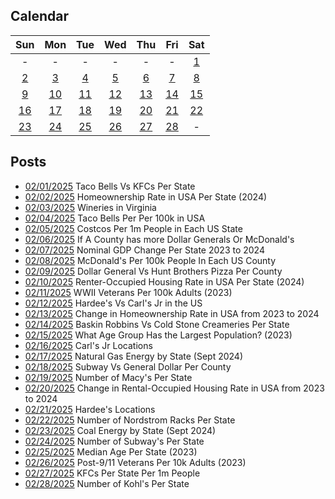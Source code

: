 ## Calendar

|Sun|Mon|Tue|Wed|Thu|Fri|Sat|
|:-:|:-:|:-:|:-:|:-:|:-:|:-:|
| - | - | - | - | - | - |[1](../../projects/versus/Taco_Bells_Vs_KFCs_Per_State/)|
|[2](../../projects/economics/Homeownership_Rate_Per_State_2024/)|[3](../../projects/alcohol/Wineries_In_Virginia/)|[4](../../projects/restaurants/Taco_Bells_Per_State_Per_Capita/)|[5](../../projects/stores/Costcos_Per_State/)|[6](../../projects/versus/McDonalds_Vs_Dollar_Generals/)|[7](../../projects/economics/US_States_GDP_Change_2023-2024/)|[8](../../projects/restaurants/McDonalds_Per_Capita/)|
|[9](../../projects/versus/Dollar_General_Vs_Hunt_Brothers_Counties/)|[10](../../projects/economics/Rental_Rate_Per_State_2024/)|[11](../../projects/history/WWII_Veterans_Per_Capita/)|[12](../../projects/versus/Carls_Jr_Vs_Hardees_Per_State/)|[13](../../projects/economics/Homeownership_Rate_Change_2023_2024)|[14](../../projects/versus/Cold_Stone_Vs_Baskin_Robbins/)|[15](../../projects/demography/Largest_Age_Group_Per_State_2023/)|
|[16](../../projects/restaurants/CarlsJr_Per_State/)|[17](../../projects/economics/Percent_Energy_from_Natural_Gas_Per_State/)|[18](../../projects/versus/Subway_Vs_Dollar_Generals/)|[19](../../projects/stores/Macys_Per_State/)|[20](../../projects/economics/Rental_Rate_Change_2023_2024/)|[21](../../projects/restaurants/Hardees_Per_State/)|[22](../../projects/stores/Nordstrom_Racks_Per_State/)|
|[23](../../projects/economics/Percent_Energy_from_Coal_Per_State/)|[24](../../projects/restaurants/Subways_Per_State/)|[25](../../projects/demography/Median_Age_2023/)|[26](../../projects/history/9_11_Veterans_Per_Capita/)|[27](../../projects/restaurants/KFCs_Per_State_Per_Capita/)|[28](../../projects/stores/Kohls_Per_State/)|-|

## Posts

* [02/01/2025](../../projects/versus/Taco_Bells_Vs_KFCs_Per_State/) Taco Bells Vs KFCs Per State
* [02/02/2025](../../projects/economics/Homeownership_Rate_Per_State_2024/) Homeownership Rate in USA Per State (2024)
* [02/03/2025](../../projects/alcohol/Wineries_In_Virginia/) Wineries in Virginia
* [02/04/2025](../../projects/restaurants/Taco_Bells_Per_State_Per_Capita/) Taco Bells Per Per 100k in USA
* [02/05/2025](../../projects/stores/Costcos_Per_State/) Costcos Per 1m People in Each US State
* [02/06/2025](../../projects/versus/McDonalds_Vs_Dollar_Generals/) If A County has more Dollar Generals Or McDonald's
* [02/07/2025](../../projects/economics/US_States_GDP_Change_2023-2024/) Nominal GDP Change Per State 2023 to 2024
* [02/08/2025](../../projects/restaurants/McDonalds_Per_Capita/) McDonald's Per 100k People In Each US County
* [02/09/2025](../../projects/versus/Dollar_General_Vs_Hunt_Brothers_Counties/) Dollar General Vs Hunt Brothers Pizza Per County
* [02/10/2025](../../projects/economics/Rental_Rate_Per_State_2024/) Renter-Occupied Housing Rate in USA Per State (2024)
* [02/11/2025](../../projects/history/WWII_Veterans_Per_Capita/) WWII Veterans Per 100k Adults (2023)
* [02/12/2025](../../projects/versus/Carls_Jr_Vs_Hardees_Per_State/) Hardee's Vs Carl's Jr in the US
* [02/13/2025](../../projects/economics/Homeownership_Rate_Change_2023_2024) Change in Homeownership Rate in USA from 2023 to 2024
* [02/14/2025](../../projects/versus/Cold_Stone_Vs_Baskin_Robbins/) Baskin Robbins Vs Cold Stone Creameries Per State
* [02/15/2025](../../projects/demography/Largest_Age_Group_Per_State_2023/) What Age Group Has the Largest Population? (2023)
* [02/16/2025](../../projects/restaurants/CarlsJr_Per_State/) Carl's Jr Locations
* [02/17/2025](../../projects/economics/Percent_Energy_from_Natural_Gas_Per_State/) Natural Gas Energy by State (Sept 2024)
* [02/18/2025](../../projects/versus/Subway_Vs_Dollar_Generals/) Subway Vs General Dollar Per County
* [02/19/2025](../../projects/stores/Macys_Per_State/) Number of Macy's Per State
* [02/20/2025](../../projects/economics/Rental_Rate_Change_2023_2024/) Change in Rental-Occupied Housing Rate in USA from 2023 to 2024
* [02/21/2025](../../projects/restaurants/Hardees_Per_State/) Hardee's Locations
* [02/22/2025](../../projects/stores/Nordstrom_Racks_Per_State/) Number of Nordstrom Racks Per State
* [02/23/2025](../../projects/economics/Percent_Energy_from_Coal_Per_State/) Coal Energy by State (Sept 2024)
* [02/24/2025](../../projects/restaurants/Subways_Per_State/) Number of Subway's Per State
* [02/25/2025](../../projects/demography/Median_Age_2023/) Median Age Per State (2023)
* [02/26/2025](../../projects/history/9_11_Veterans_Per_Capita/) Post-9/11 Veterans Per 10k Adults (2023)
* [02/27/2025](../../projects/restaurants/KFCs_Per_State_Per_Capita/) KFCs Per State Per 1m People
* [02/28/2025](../../projects/stores/Kohls_Per_State/) Number of Kohl's Per State
